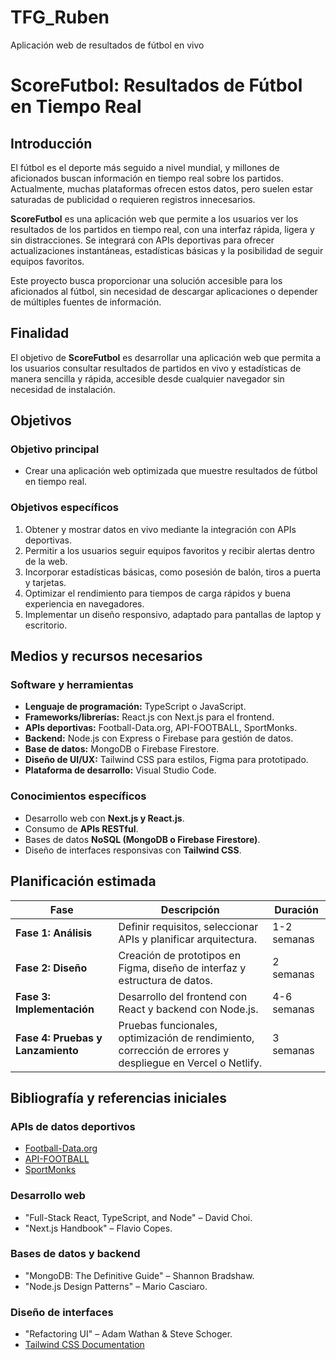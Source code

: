 # TFG_Ruben
Aplicación web de resultados de fútbol en vivo

# ScoreFutbol: Resultados de Fútbol en Tiempo Real

## Introducción
El fútbol es el deporte más seguido a nivel mundial, y millones de aficionados buscan información en tiempo real sobre los partidos. Actualmente, muchas plataformas ofrecen estos datos, pero suelen estar saturadas de publicidad o requieren registros innecesarios.

**ScoreFutbol** es una aplicación web que permite a los usuarios ver los resultados de los partidos en tiempo real, con una interfaz rápida, ligera y sin distracciones. Se integrará con APIs deportivas para ofrecer actualizaciones instantáneas, estadísticas básicas y la posibilidad de seguir equipos favoritos.

Este proyecto busca proporcionar una solución accesible para los aficionados al fútbol, sin necesidad de descargar aplicaciones o depender de múltiples fuentes de información.

## Finalidad
El objetivo de **ScoreFutbol** es desarrollar una aplicación web que permita a los usuarios consultar resultados de partidos en vivo y estadísticas de manera sencilla y rápida, accesible desde cualquier navegador sin necesidad de instalación.

## Objetivos

### Objetivo principal
- Crear una aplicación web optimizada que muestre resultados de fútbol en tiempo real.

### Objetivos específicos
1. Obtener y mostrar datos en vivo mediante la integración con APIs deportivas.
2. Permitir a los usuarios seguir equipos favoritos y recibir alertas dentro de la web.
3. Incorporar estadísticas básicas, como posesión de balón, tiros a puerta y tarjetas.
4. Optimizar el rendimiento para tiempos de carga rápidos y buena experiencia en navegadores.
5. Implementar un diseño responsivo, adaptado para pantallas de laptop y escritorio.

## Medios y recursos necesarios

### Software y herramientas
- **Lenguaje de programación:** TypeScript o JavaScript.
- **Frameworks/librerías:** React.js con Next.js para el frontend.
- **APIs deportivas:** Football-Data.org, API-FOOTBALL, SportMonks.
- **Backend:** Node.js con Express o Firebase para gestión de datos.
- **Base de datos:** MongoDB o Firebase Firestore.
- **Diseño de UI/UX:** Tailwind CSS para estilos, Figma para prototipado.
- **Plataforma de desarrollo:** Visual Studio Code.

### Conocimientos específicos
- Desarrollo web con **Next.js y React.js**.
- Consumo de **APIs RESTful**.
- Bases de datos **NoSQL (MongoDB o Firebase Firestore)**.
- Diseño de interfaces responsivas con **Tailwind CSS**.

## Planificación estimada

| **Fase** | **Descripción** | **Duración** |
|----------|---------------|-------------|
| **Fase 1: Análisis** | Definir requisitos, seleccionar APIs y planificar arquitectura. | 1-2 semanas |
| **Fase 2: Diseño** | Creación de prototipos en Figma, diseño de interfaz y estructura de datos. | 2 semanas |
| **Fase 3: Implementación** | Desarrollo del frontend con React y backend con Node.js. | 4-6 semanas |
| **Fase 4: Pruebas y Lanzamiento** | Pruebas funcionales, optimización de rendimiento, corrección de errores y despliegue en Vercel o Netlify. | 3 semanas |

## Bibliografía y referencias iniciales

### APIs de datos deportivos
- [Football-Data.org](https://www.football-data.org/)
- [API-FOOTBALL](https://www.api-football.com/)
- [SportMonks](https://www.sportmonks.com/)

### Desarrollo web
- "Full-Stack React, TypeScript, and Node" – David Choi.
- "Next.js Handbook" – Flavio Copes.

### Bases de datos y backend
- "MongoDB: The Definitive Guide" – Shannon Bradshaw.
- "Node.js Design Patterns" – Mario Casciaro.

### Diseño de interfaces
- "Refactoring UI" – Adam Wathan & Steve Schoger.
- [Tailwind CSS Documentation](https://tailwindcss.com/docs)
